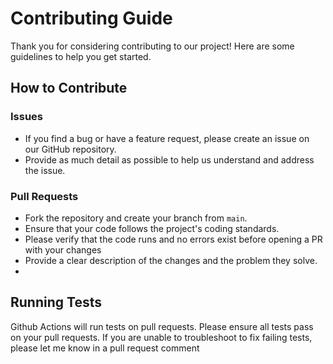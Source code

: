 # Contributing Guide

Thank you for considering contributing to our project! Here are some guidelines to help you get started.

## How to Contribute

### Issues
- If you find a bug or have a feature request, please create an issue on our GitHub repository.
- Provide as much detail as possible to help us understand and address the issue.

### Pull Requests
- Fork the repository and create your branch from `main`.
- Ensure that your code follows the project's coding standards.
- Please verify that the code runs and no errors exist before opening a PR with your changes
- Provide a clear description of the changes and the problem they solve.
- 
## Running Tests
Github Actions will run tests on pull requests. Please ensure all tests pass on your pull requests. If you are unable to troubleshoot to fix failing tests, please let me know in a pull request comment
